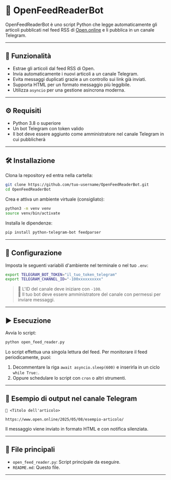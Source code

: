 # 📰 OpenFeedReaderBot

OpenFeedReaderBot è uno script Python che legge automaticamente gli articoli pubblicati nel feed RSS di [Open.online](https://www.open.online/feed/) e li pubblica in un canale Telegram.

---

## 📌 Funzionalità

- Estrae gli articoli dal feed RSS di Open.
- Invia automaticamente i nuovi articoli a un canale Telegram.
- Evita messaggi duplicati grazie a un controllo sui link già inviati.
- Supporta HTML per un formato messaggio più leggibile.
- Utilizza `asyncio` per una gestione asincrona moderna.

---

## ⚙️ Requisiti

- Python 3.8 o superiore
- Un bot Telegram con token valido
- Il bot deve essere aggiunto come amministratore nel canale Telegram in cui pubblicherà

---

## 🛠 Installazione

Clona la repository ed entra nella cartella:

```bash
git clone https://github.com/tuo-username/OpenFeedReaderBot.git
cd OpenFeedReaderBot
```

Crea e attiva un ambiente virtuale (consigliato):

```bash
python3 -m venv venv
source venv/bin/activate
```

Installa le dipendenze:

```bash
pip install python-telegram-bot feedparser
```

---

## 🔐 Configurazione

Imposta le seguenti variabili d'ambiente nel terminale o nel tuo `.env`:

```bash
export TELEGRAM_BOT_TOKEN="il_tuo_token_telegram"
export TELEGRAM_CHANNEL_ID="-100xxxxxxxxxx"
```

> 🔹 L'ID del canale deve iniziare con `-100`.  
> 🔹 Il tuo bot deve essere amministratore del canale con permessi per inviare messaggi.

---

## ▶️ Esecuzione

Avvia lo script:

```bash
python open_feed_reader.py
```

Lo script effettua una singola lettura del feed. Per monitorare il feed periodicamente, puoi:

1. Decommentare la riga `await asyncio.sleep(600)` e inserirla in un ciclo `while True:`.
2. Oppure schedulare lo script con `cron` o altri strumenti.

---

## 📄 Esempio di output nel canale Telegram

```
📰 <Titolo dell'articolo>

https://www.open.online/2025/05/08/esempio-articolo/
```

Il messaggio viene inviato in formato HTML e con notifica silenziata.

---

## 📁 File principali

- `open_feed_reader.py`: Script principale da eseguire.
- `README.md`: Questo file.

---
